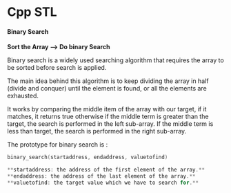 # Cpp STL

#### Binary Search

**Sort the Array --> Do binary Search**

Binary search is a widely used searching algorithm that requires the array to be sorted before search is applied. 

The main idea behind this algorithm is to keep dividing the array in half (divide and conquer) until the element is found, or all the elements are exhausted.

It works by comparing the middle item of the array with our target, if it matches, it returns true otherwise if the middle term is greater than the target, the search is performed in the left sub-array.
If the middle term is less than target, the search is performed in the right sub-array.

The prototype for binary search is :

```cpp
binary_search(startaddress, endaddress, valuetofind)

**startaddress: the address of the first element of the array.**
**endaddress: the address of the last element of the array.**
**valuetofind: the target value which we have to search for.**


```

